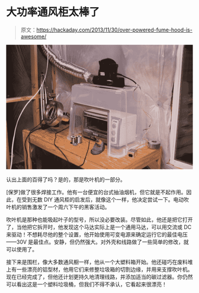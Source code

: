 # 大功率通风柜太棒了

> 原文：<https://hackaday.com/2013/11/30/over-powered-fume-hood-is-awesome/>

![fume hood](img/131963e3a4af3ad2233f56947b0c2736.png)

认出上面的百得了吗？是的，那是吹叶机的一部分。

[保罗]做了很多焊接工作。他有一台便宜的台式抽油烟机，但它就是不起作用。因此，在受到无数 DIY 通风柜的启发后，就像这个一样，他决定尝试一下。电动吹叶机的销售激发了一个周六下午的黑客活动。

吹叶机是那种也能吸起叶子的型号，所以没必要改装。尽管如此，他还是把它打开了，当他把它拆开时，他发现这个马达实际上是一个通用马达，可以用交流或 DC 来驱动！不想耗尽他的整个设置，他开始使用可变电源来确定运行它的最佳电压——30V 是最佳点。安静，但仍然强大。对外壳和线路做了一些简单的修改，就可以使用了。

接下来是围栏，像大多数通风橱一样，他从一个大塑料箱开始。他还碰巧在废料堆上有一些漂亮的铝型材，他用它们来修整垃圾箱的切割边缘，并用来支撑吹叶机。现在已经完成了，但他还计划更持久地清理线路，并添加适当的碳过滤器。你仍然可以看出这是一个塑料垃圾桶，但我们不得不承认，它看起来很漂亮！